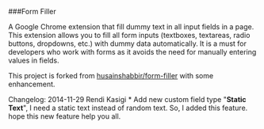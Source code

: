 ###Form Filler

A Google Chrome extension that fill dummy text in all input fields in a page. This extension allows you to fill all form inputs (textboxes, textareas, radio buttons, dropdowns, etc.) with dummy data automatically. It is a must for developers who work with forms as it avoids the need for manually entering values in fields.

This project is forked from [husainshabbir/form-filler](https://github.com/husainshabbir/form-filler) with some enhancement.


Changelog:
2014-11-29	Rendi Kasigi
	* Add new custom field type "**Static Text**", I need a static text instead of random text. So, I added this feature. hope this new feature help you all.